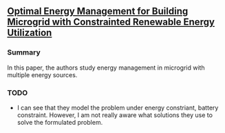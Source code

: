 ## [Optimal Energy Management for Building Microgrid with Constrainted Renewable Energy Utilization](http://ieeexplore.ieee.org/stamp/stamp.jsp?arnumber=7007635)

### Summary
In this paper, the authors study energy management in microgrid with multiple energy sources.

### TODO
- I can see that they model the problem under energy constriant, battery constraint. However, I am not really aware what solutions they use to solve the formulated problem.
